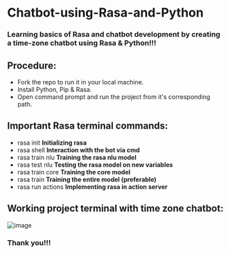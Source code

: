 # Chatbot-using-Rasa-and-Python
### Learning basics of Rasa and chatbot development by creating a time-zone chatbot using Rasa & Python!!!

## Procedure:
- Fork the repo to run it in your local machine.
- Install Python, Pip & Rasa.
- Open command prompt and run the project from it's corresponding path.

## Important Rasa terminal commands:
- rasa init **Initializing rasa**
- rasa shell **Interaction with the bot via cmd**
- rasa train nlu **Training the rasa nlu model**
- rasa test nlu **Testing the rasa model on new variables**
- rasa train core **Training the core model**
- rasa train **Training the entire model (preferable)**
- rasa run actions **Implementing rasa in action server**

## Working project terminal with time zone chatbot:

![image](https://github.com/subhashreegre/Chatbot-using-Rasa-and-Python/assets/116090645/04e3eb96-edaf-4fd8-a906-1d20ca57d3a4)


### Thank you!!!
